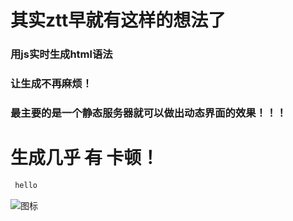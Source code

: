 # 其实ztt早就有这样的想法了
### 用js实时生成html语法
### 让生成不再麻烦！
### 最主要的是一个静态服务器就可以做出动态界面的效果！！！
# 生成几乎 ~~有~~ 卡顿！
```cpp
 hello 
```
![图标](https://portrait.gitee.com/uploads/avatars/user/700/2100577_yingbinggan_1584796873.png!avatar30)
